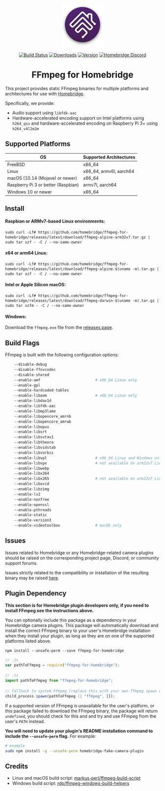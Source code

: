 <div align="center">
<p>
  <a href="https://homebridge.io"><img src="https://raw.githubusercontent.com/homebridge/branding/master/logos/homebridge-color-round-stylized.png" height="140"></a>
</p>

[![Build Status](https://img.shields.io/github/actions/workflow/status/homebridge/ffmpeg-for-homebridge/ci.yml?branch=main&color=%23491F59&logo=github-actions&logoColor=%23FFFFFF&style=for-the-badge)](https://github.com/homebridge/ffmpeg-for-homebridge/actions?query=workflow%3A%22Build+FFmpeg%22)
[![Downloads](https://img.shields.io/npm/dt/ffmpeg-for-homebridge?color=%23491F59&logo=icloud&logoColor=%23FFFFFF&style=for-the-badge)](https://www.npmjs.com/package/ffmpeg-for-homebridge)
[![Version](https://img.shields.io/npm/v/ffmpeg-for-homebridge?color=%23491F59&label=FFmpeg%20for%20Homebridge&logoColor=%23FFFFFF&style=for-the-badge&logo=data:image/svg+xml;base64,PHN2ZyByb2xlPSJpbWciIHhtbG5zPSJodHRwOi8vd3d3LnczLm9yZy8yMDAwL3N2ZyIgdmlld0JveD0iMCAwIDI0IDI0Ij48cGF0aCBzdHlsZT0iZmlsbDojRkZGRkZGIiBkPSJNMjMuOTkzIDkuODE2TDEyIDIuNDczbC00LjEyIDIuNTI0VjIuNDczSDQuMTI0djQuODE5TC4wMDQgOS44MTZsMS45NjEgMy4yMDIgMi4xNi0xLjMxNXY5LjgyNmgxNS43NDl2LTkuODI2bDIuMTU5IDEuMzE1IDEuOTYtMy4yMDIiLz48L3N2Zz4K)](https://www.npmjs.com/package/homebridge-myq)
[![Homebridge Discord](https://img.shields.io/discord/432663330281226270?color=%23491F59&label=Discord&logo=discord&logoColor=%23FFFFFF&style=for-the-badge)](https://discord.gg/QXqfHEW)

# FFmpeg for Homebridge
</div>

This project provides static FFmpeg binaries for multiple platforms and architectures for use with [Homebridge](https://homebridge.io).

Specifically, we provide:

* Audio support using `libfdk-aac`
* Hardware-accelerated encoding support on Intel platforms using `h264_qsv` and hardware-accelerated encoding on Raspberry Pi 3+ using `h264_v4l2m2m`

## Supported Platforms

| OS                                  | Supported Architectures |
|-------------------------------------|-------------------------|
| FreeBSD                             | x86_64                  |
| Linux                               | x86_64, armv6l, aarch64 |
| macOS (10.14 (Mojave) or newer)     | x86_64                  |
| Raspberry Pi 3 or better (Raspbian) | armv7l, aarch64         |
| Windows 10 or newer                 | x86_64                  |

## Install

#### Raspbian or ARMv7-based Linux environments:

```
sudo curl -Lf# https://github.com/homebridge/ffmpeg-for-homebridge/releases/latest/download/ffmpeg-alpine-arm32v7.tar.gz | sudo tar xzf - -C / --no-same-owner
```

#### x64 or arm64 Linux:

```
sudo curl -Lf# https://github.com/homebridge/ffmpeg-for-homebridge/releases/latest/download/ffmpeg-alpine-$(uname -m).tar.gz | sudo tar xzf - -C / --no-same-owner
```

#### Intel or Apple Silicon macOS:

```
sudo curl -Lf# https://github.com/homebridge/ffmpeg-for-homebridge/releases/latest/download/ffmpeg-darwin-$(uname -m).tar.gz | sudo tar xzfm - -C / --no-same-owner
```

#### Windows:

Download the `ffmpeg.exe` file from the [releases page](https://github.com/homebridge/ffmpeg-for-homebridge/releases/latest).

## Build Flags

FFmpeg is built with the following configuration options:

```bash
    --disable-debug
    --disable-ffnvcodec
    --disable-shared
    --enable-amf                         # x86_64 Linux only
    --enable-gpl
    --enable-hardcoded-tables
    --enable-libaom                      # x86_64 Linux only
    --enable-libdav1d
    --enable-libfdk-aac
    --enable-libmp3lame
    --enable-libopencore_amrnb
    --enable-libopencore_amrwb
    --enable-libopus
    --enable-libsrt
    --enable-libsvtav1
    --enable-libtheora
    --enable-libvidstab
    --enable-libvorbis
    --enable-libvpl                      # x86_64 Linux and Windows only
    --enable-libvpx                      # not available on arm32v7 Linux
    --enable-libwebp
    --enable-libx264
    --enable-libx265                     # not available on arm32v7 Linux
    --enable-libxvid
    --enable-libzimg
    --enable-lv2
    --enable-nonfree
    --enable-openssl
    --enable-pthreads
    --enable-static
    --enable-version3
    --enable-videotoolbox                # macOS only
  ```

## Issues

Issues related to Homebridge or any Homebridge-related camera plugins should be raised on the corresponding project page, Discord, or community support forums.

Issues strictly related to the compatibility or installation of the resulting binary may be raised [here](https://github.com/homebridge/ffmpeg-for-homebridge/issues).

## Plugin Dependency

**This section is for Homebridge plugin developers only, if you need to install FFmpeg see the instructions above.**

You can optionally include this package as a dependency in your Homebridge camera plugins. This package will automatically download and install the correct FFmpeg binary to your user's Homebridge installation  when they install your plugin, as long as they are on one of the  supported platforms listed above.

```
npm install --unsafe-perm --save ffmpeg-for-homebridge
```

```ts
// .js
var pathToFfmpeg = require("ffmpeg-for-homebridge");

// .ts
import pathToFfmpeg from "ffmpeg-for-homebridge";

// fallback to system FFmpeg (replace this with your own ffmpeg spawn command)
child_process.spawn(pathToFfmpeg || "ffmpeg", []);
```

If a supported version of FFmpeg is unavailable for the user's platform, or this package failed to download the FFmpeg binary, the package will return `undefined`, you should check for this and and try and use FFmpeg from the user's `PATH` instead.

**You will need to update your plugin's README installation command to include the `--unsafe-perm` flag.** For example:

```bash
# example 
sudo npm install -g --unsafe-perm homebridge-fake-camera-plugin
```

## Credits

* Linux and macOS build script: [markus-perl/ffmpeg-build-script](https://github.com/markus-perl/ffmpeg-build-script)
* Windows build script: [rdp/ffmpeg-windows-build-helpers](https://github.com/rdp/ffmpeg-windows-build-helpers)
